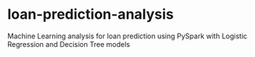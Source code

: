 # loan-prediction-analysis
Machine Learning analysis for loan prediction using PySpark with Logistic Regression and Decision Tree models
